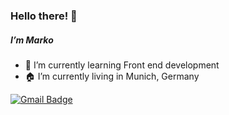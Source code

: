 ### Hello there! 👋
##### I’m Marko

- 🌱 I’m currently learning Front end development
- 🏠 I’m currently living in Munich, Germany

[![Gmail Badge](https://img.shields.io/badge/-Gmail-c14438?style=flat-square&logo=Gmail&logoColor=white&link=mailto:markussyev@gmail.com)](mailto:markussyev@gmail.com)

